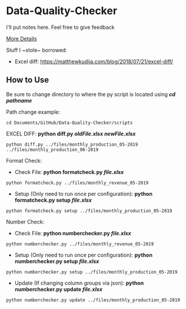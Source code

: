 # Data-Quality-Checker
I'll put notes here. Feel free to give feedback

[More Details](https://github.com/ONRR/Revdoi-Data-Quality/wiki)

Stuff I ~stole~ borrowed:
* Excel diff: https://matthewkudija.com/blog/2018/07/21/excel-diff/

## How to Use
Be sure to change directory to where the py script is located using **_cd pathname_**

Path change example:
```
cd Documents/GitHub/Data-Quality-Checker/scripts
```

EXCEL DIFF: **python diff.py _oldFile.xlsx newFile.xlsx_**
```
python diff.py ../files/monthly_production_05-2019 ../files/monthly_production_06-2019
```

Format Check:
* Check File: **python formatcheck.py _file.xlsx_**
```
python formatcheck.py ../files/monthly_revenue_05-2019
```
* Setup (Only need to run once per configuration): **python formatcheck.py setup _file.xlsx_**
```
python formatcheck.py setup ../files/monthly_production_05-2019
```

Number Check:
* Check File: **python numberchecker.py _file.xlsx_**
```
python numberchecker.py ../files/monthly_revenue_05-2019
```
* Setup (Only need to run once per configuration): **python numberchecker.py setup _file.xlsx_**
```
python numberchecker.py setup ../files/monthly_production_05-2019
```
* Update (If changing column groups via json): **python numberchecker.py update _file.xlsx_**
```
python numberchecker.py update ../files/monthly_production_05-2019
```
